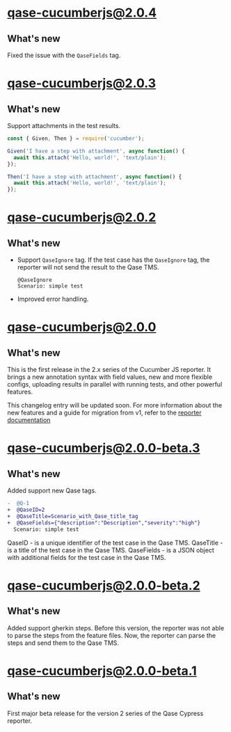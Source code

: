# qase-cucumberjs@2.0.4

## What's new

Fixed the issue with the `QaseFields` tag.

# qase-cucumberjs@2.0.3

## What's new

Support attachments in the test results.

```js
const { Given, Then } = require('cucumber');

Given('I have a step with attachment', async function() {
  await this.attach('Hello, world!', 'text/plain');
});

Then('I have a step with attachment', async function() {
  await this.attach('Hello, world!', 'text/plain');
});
```

# qase-cucumberjs@2.0.2

## What's new

- Support `QaseIgnore` tag. If the test case has the `QaseIgnore` tag, the reporter will not send the result to the Qase
  TMS.

    ```cucumber
    @QaseIgnore
    Scenario: simple test
    ```

- Improved error handling.

# qase-cucumberjs@2.0.0

## What's new

This is the first release in the 2.x series of the Cucumber JS reporter.
It brings a new annotation syntax with field values,
new and more flexible configs, uploading results in parallel with running tests,
and other powerful features.

This changelog entry will be updated soon.
For more information about the new features and a guide for migration from v1, refer to the
[reporter documentation](https://github.com/qase-tms/qase-javascript/tree/main/qase-cucumberjs#readme)

# qase-cucumberjs@2.0.0-beta.3

## What's new

Added support new Qase tags.

```diff
-  @Q-1
+  @QaseID=2
+  @QaseTitle=Scenario_with_Qase_title_tag
+  @QaseFields={"description":"Description","severity":"high"}
  Scenario: simple test
```

QaseID - is a unique identifier of the test case in the Qase TMS.
QaseTitle - is a title of the test case in the Qase TMS.
QaseFields - is a JSON object with additional fields for the test case in the Qase TMS.

# qase-cucumberjs@2.0.0-beta.2

## What's new

Added support gherkin steps.
Before this version, the reporter was not able to parse the steps from the feature files.
Now, the reporter can parse the steps and send them to the Qase TMS.

# qase-cucumberjs@2.0.0-beta.1

## What's new

First major beta release for the version 2 series of the Qase Cypress reporter.
